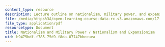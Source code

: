 ```yaml
---
content_type: resource
description: Lecture outline on nationalism, military power, and expansionism.
file: /media/https%3A/open-learning-course-data-rc.s3.amazonaws.com/17-484-comparative-grand-strategy-and-military-doctrine-fall-2004/b9475bdff78575d9f8da07747bbeeaea_nationalismandmilitarypower_9_29v2.pdf
file_type: application/pdf
resourcetype: Document
title: Nationalism and Military Power / Nationalism and Expansionism
uid: b9475bdf-f785-75d9-f8da-07747bbeeaea
---
```

